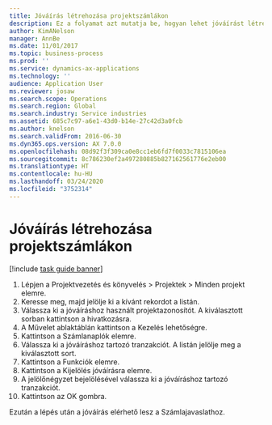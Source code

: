```yaml
---
title: Jóváírás létrehozása projektszámlákon
description: Ez a folyamat azt mutatja be, hogyan lehet jóváírást létrehozni a már feladott projektszámlákon.
author: KimANelson
manager: AnnBe
ms.date: 11/01/2017
ms.topic: business-process
ms.prod: ''
ms.service: dynamics-ax-applications
ms.technology: ''
audience: Application User
ms.reviewer: josaw
ms.search.scope: Operations
ms.search.region: Global
ms.search.industry: Service industries
ms.assetid: 685c7c97-a6e1-43d0-b14e-27c42d3a0fcb
ms.author: knelson
ms.search.validFrom: 2016-06-30
ms.dyn365.ops.version: AX 7.0.0
ms.openlocfilehash: 08d92f3f309ca0e8cc1eb6fd7f0033c7815106ea
ms.sourcegitcommit: 8c786230ef2a497280885b827162561776e2eb00
ms.translationtype: HT
ms.contentlocale: hu-HU
ms.lasthandoff: 03/24/2020
ms.locfileid: "3752314"
---
```

# <a name="create-a-credit-note-on-project-invoices"></a>Jóváírás létrehozása projektszámlákon

[!include [task guide banner](../../includes/task-guide-banner.md)]

1. Lépjen a Projektvezetés és könyvelés > Projektek > Minden projekt elemre. 
2. Keresse meg, majd jelölje ki a kívánt rekordot a listán. 
3. Válassza ki a jóváíráshoz használt projektazonosítót. A kiválasztott sorban kattintson a hivatkozásra. 
4. A Művelet ablaktáblán kattintson a Kezelés lehetőségre. 
5. Kattintson a Számlanaplók elemre. 
6. Válassza ki a jóváíráshoz tartozó tranzakciót. A listán jelölje meg a kiválasztott sort. 
7. Kattintson a Funkciók elemre. 
8. Kattintson a Kijelölés jóváírásra elemre. 
9. A jelölőnégyzet bejelölésével válassza ki a jóváíráshoz tartozó tranzakciót.
10. Kattintson az OK gombra. 

Ezután a lépés után a jóváírás elérhető lesz a Számlajavaslathoz.
